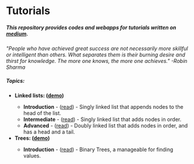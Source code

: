 # Tutorials
<h5>This repository provides codes and webapps for tutorials written on <a href="https://medium.com/@dave_p">medium</a>.</h5> 
<p><i>"People who have achieved great success are not necessarily more skillful or intelligent than others. What separates them is their burning desire and thirst for knowledge. The more one knows, the more one achieves." -Robin Sharma</p></i>
<h5>Topics:</h5>
<ul>
  <li><b>Linked lists: (<a target="_blank" href="https://davidpynes.github.io/Tutorials/LinkedLists/">demo</a>)</b></li>
    <ul>
      <li><b>Introduction</b> - (<a href="https://medium.freecodecamp.org/linked-lists-why-what-and-how-f96b04790ac4">read</a>) -
      Singly linked list that appends nodes to the head of the list.</li>
      <li><b>Intermediate</b> - (<a href="https://medium.freecodecamp.org/linked-list-why-what-and-how-pt-2-20c5f19323c3">read</a>) - 
      Singly linked list that adds nodes in order.</li>
      <li><b>Advanced</b> - (<a href="https://medium.freecodecamp.org/doubly-linked-list-why-what-and-how-59aba937abcf">read</a>) -
      Doubly linked list that adds nodes in order, and has a head and a tail.</li>
    </ul>
  <li><b>Trees: (<a target="_blank" href="https://davidpynes.github.io/Tutorials/Trees/">demo</a>)</b></li>
    <ul>
      <li><b>Introduction</b> - (<a href="">read</a>) -
      Binary Trees, a manageable for finding values.</li>
      
</ul>
